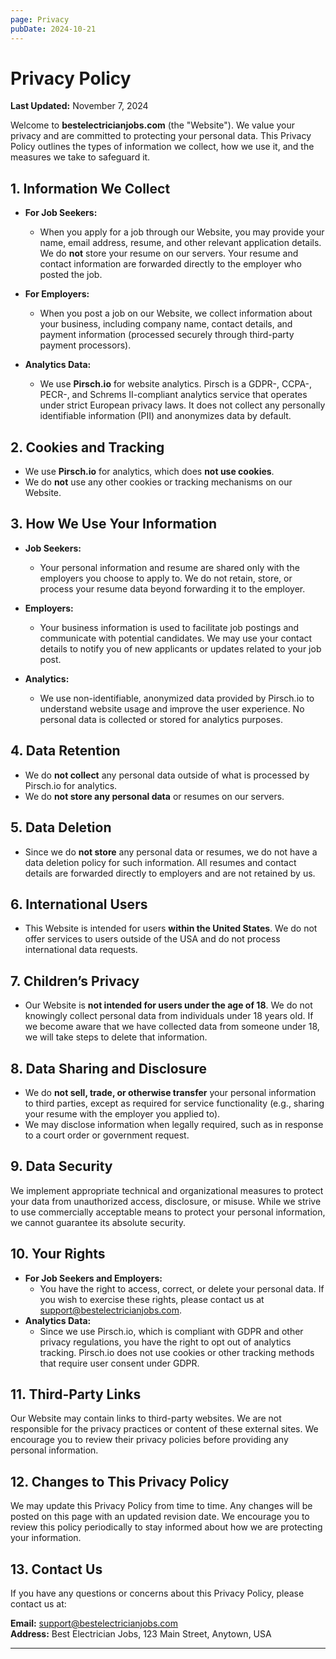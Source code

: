 ```yaml
---
page: Privacy
pubDate: 2024-10-21
---
```

# Privacy Policy

**Last Updated:** November 7, 2024

Welcome to **bestelectricianjobs.com** (the "Website"). We value your privacy and are committed to protecting your personal data. This Privacy Policy outlines the types of information we collect, how we use it, and the measures we take to safeguard it.

## 1. **Information We Collect**

- **For Job Seekers:**
  - When you apply for a job through our Website, you may provide your name, email address, resume, and other relevant application details. We do **not** store your resume on our servers. Your resume and contact information are forwarded directly to the employer who posted the job.

- **For Employers:**
  - When you post a job on our Website, we collect information about your business, including company name, contact details, and payment information (processed securely through third-party payment processors).

- **Analytics Data:**
  - We use **Pirsch.io** for website analytics. Pirsch is a GDPR-, CCPA-, PECR-, and Schrems II-compliant analytics service that operates under strict European privacy laws. It does not collect any personally identifiable information (PII) and anonymizes data by default.

## 2. **Cookies and Tracking**

- We use **Pirsch.io** for analytics, which does **not use cookies**.
- We do **not** use any other cookies or tracking mechanisms on our Website.

## 3. **How We Use Your Information**

- **Job Seekers:**
  - Your personal information and resume are shared only with the employers you choose to apply to. We do not retain, store, or process your resume data beyond forwarding it to the employer.

- **Employers:**
  - Your business information is used to facilitate job postings and communicate with potential candidates. We may use your contact details to notify you of new applicants or updates related to your job post.

- **Analytics:**
  - We use non-identifiable, anonymized data provided by Pirsch.io to understand website usage and improve the user experience. No personal data is collected or stored for analytics purposes.

## 4. **Data Retention**

- We do **not collect** any personal data outside of what is processed by Pirsch.io for analytics.
- We do **not store any personal data** or resumes on our servers.

## 5. **Data Deletion**

- Since we do **not store** any personal data or resumes, we do not have a data deletion policy for such information. All resumes and contact details are forwarded directly to employers and are not retained by us.

## 6. **International Users**

- This Website is intended for users **within the United States**. We do not offer services to users outside of the USA and do not process international data requests.

## 7. **Children’s Privacy**

- Our Website is **not intended for users under the age of 18**. We do not knowingly collect personal data from individuals under 18 years old. If we become aware that we have collected data from someone under 18, we will take steps to delete that information.

## 8. **Data Sharing and Disclosure**

- We do **not sell, trade, or otherwise transfer** your personal information to third parties, except as required for service functionality (e.g., sharing your resume with the employer you applied to).
- We may disclose information when legally required, such as in response to a court order or government request.

## 9. **Data Security**

We implement appropriate technical and organizational measures to protect your data from unauthorized access, disclosure, or misuse. While we strive to use commercially acceptable means to protect your personal information, we cannot guarantee its absolute security.

## 10. **Your Rights**

- **For Job Seekers and Employers:**
  - You have the right to access, correct, or delete your personal data. If you wish to exercise these rights, please contact us at [support@bestelectricianjobs.com](mailto:support@bestelectricianjobs.com).
- **Analytics Data:**
  - Since we use Pirsch.io, which is compliant with GDPR and other privacy regulations, you have the right to opt out of analytics tracking. Pirsch.io does not use cookies or other tracking methods that require user consent under GDPR.

## 11. **Third-Party Links**

Our Website may contain links to third-party websites. We are not responsible for the privacy practices or content of these external sites. We encourage you to review their privacy policies before providing any personal information.

## 12. **Changes to This Privacy Policy**

We may update this Privacy Policy from time to time. Any changes will be posted on this page with an updated revision date. We encourage you to review this policy periodically to stay informed about how we are protecting your information.

## 13. **Contact Us**

If you have any questions or concerns about this Privacy Policy, please contact us at:

**Email:** [support@bestelectricianjobs.com](mailto:support@bestelectricianjobs.com)  
**Address:** Best Electrician Jobs, 123 Main Street, Anytown, USA

---

